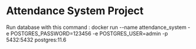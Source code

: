 # Attendance System Project
Run database with this command : docker run --name attendance_system -e POSTGRES_PASSWORD=123456 -e POSTGRES_USER=admin -p 5432:5432 postgres:11.6 
